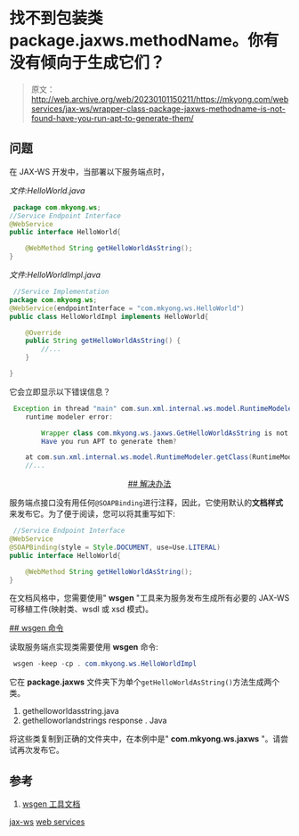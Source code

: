 # 找不到包装类 package.jaxws.methodName。你有没有倾向于生成它们？

> 原文：<http://web.archive.org/web/20230101150211/https://mkyong.com/webservices/jax-ws/wrapper-class-package-jaxws-methodname-is-not-found-have-you-run-apt-to-generate-them/>

## 问题

在 JAX-WS 开发中，当部署以下服务端点时，

*文件:HelloWorld.java*

```java
 package com.mkyong.ws;
//Service Endpoint Interface
@WebService
public interface HelloWorld{

	@WebMethod String getHelloWorldAsString();
} 
```

*文件:HelloWorldImpl.java*

```java
 //Service Implementation
package com.mkyong.ws;
@WebService(endpointInterface = "com.mkyong.ws.HelloWorld")
public class HelloWorldImpl implements HelloWorld{

	@Override
	public String getHelloWorldAsString() {
		//...
	}

} 
```

它会立即显示以下错误信息？

```java
 Exception in thread "main" com.sun.xml.internal.ws.model.RuntimeModelerException: 
	runtime modeler error: 

        Wrapper class com.mkyong.ws.jaxws.GetHelloWorldAsString is not found. 
        Have you run APT to generate them?

	at com.sun.xml.internal.ws.model.RuntimeModeler.getClass(RuntimeModeler.java:256)
	//... 
```

 <ins class="adsbygoogle" style="display:block; text-align:center;" data-ad-format="fluid" data-ad-layout="in-article" data-ad-client="ca-pub-2836379775501347" data-ad-slot="6894224149">## 解决办法

服务端点接口没有用任何`@SOAPBinding`进行注释，因此，它使用默认的**文档样式**来发布它。为了便于阅读，您可以将其重写如下:

```java
 //Service Endpoint Interface
@WebService
@SOAPBinding(style = Style.DOCUMENT, use=Use.LITERAL)
public interface HelloWorld{

	@WebMethod String getHelloWorldAsString();
} 
```

在文档风格中，您需要使用" **wsgen** "工具来为服务发布生成所有必要的 JAX-WS 可移植工件(映射类、wsdl 或 xsd 模式)。

 <ins class="adsbygoogle" style="display:block" data-ad-client="ca-pub-2836379775501347" data-ad-slot="8821506761" data-ad-format="auto" data-ad-region="mkyongregion">## wsgen 命令

读取服务端点实现类需要使用 **wsgen** 命令:

```java
 wsgen -keep -cp . com.mkyong.ws.HelloWorldImpl 
```

它在 **package.jaxws** 文件夹下为单个`getHelloWorldAsString()`方法生成两个类。

1.  gethelloworldasstring.java
2.  gethelloworlandstrings response . Java

将这些类复制到正确的文件夹中，在本例中是" **com.mkyong.ws.jaxws** "。请尝试再次发布它。

## 参考

1.  [wsgen 工具文档](http://web.archive.org/web/20190308062457/http://download.oracle.com/javase/6/docs/technotes/tools/share/wsgen.html)

[jax-ws](http://web.archive.org/web/20190308062457/http://www.mkyong.com/tag/jax-ws/) [web services](http://web.archive.org/web/20190308062457/http://www.mkyong.com/tag/web-services/)







